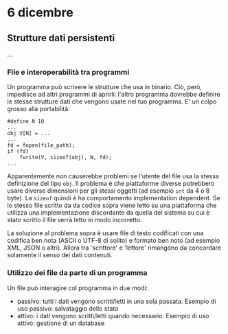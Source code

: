 # 6 dicembre

## Strutture dati persistenti
...

### File e interoperabilità tra programmi
Un programma può scrivere le strutture che usa in binario. Ciò, però, impedisce
ad altri programmi di aprirli: l'altro programma dovrebbe definire le stesse
strutture dati che vengono usate nel tuo programma. E' un colpo grosso alla 
portabilità:

    #define N 10
    ...
    obj V[N] = ...
    ...
    fd = fopen(file_path);
    if (fd)
        fwrite(V, sizeof(obj), N, fd);
    ...

Apparentemente non causerebbe problemi se l'utente del file usa la stessa 
definizione del tipo `obj`. Il problema è che piattaforme diverse potrebbero 
usare diverse dimensioni per gli stessi oggetti (ad esempio `int` da 4 o 8 byte).
La `sizeof` quindi è ha comportamento implementation dependent. Se lo stesso
file scritto da da codice sopra viene letto su una piattaforma che utilizza
una implementazione discordante da quella del sistema su cui è stato scritto
il file verrà letto in modo incorretto.

La soluzione al problema sopra è usare file di testo codificati con una codifica
ben nota (ASCII o UTF-8 di solito) e formato ben noto (ad esempio XML, JSON o 
altri). Allora tra 'scrittore' e 'lettore' rimangono da concordare solamente
il senso dei dati contenuti.

### Utilizzo dei file da parte di un programma
Un file può interagire col programma in due modi:

- passivo: tutti i dati vengono scritti/letti in una sola passata. Esempio di 
    uso passivo: salvataggio dello stato
- attivo: i dati vengono scritti/letti quando necessario. Esempio di uso
    attivo: gestione di un database
